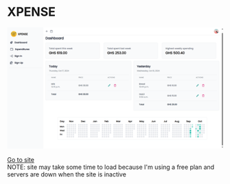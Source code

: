 # XPENSE

![preview](./preview.png)

[Go to site](https://expense-tracking-application.onrender.com)
<br/>
NOTE: site may take some time to load because I'm using a free plan and servers are down when the site is inactive
